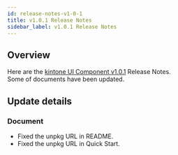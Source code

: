 ```yaml
---
id: release-notes-v1-0-1
title: v1.0.1 Release Notes
sidebar_label: v1.0.1 Release Notes
---
```


## Overview

Here are the [kintone UI Component v1.0.1](https://github.com/kintone-labs/kintone-ui-component/releases/tag/v1.0.1) Release Notes.<br/>
Some of documents have been updated.

## Update details
### Document
- Fixed the unpkg URL in README.
- Fixed the unpkg URL in Quick Start.